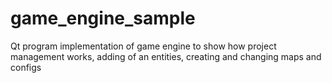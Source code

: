 # game_engine_sample
Qt program implementation of game engine to show how project management works, adding of an entities, creating and changing maps and configs
